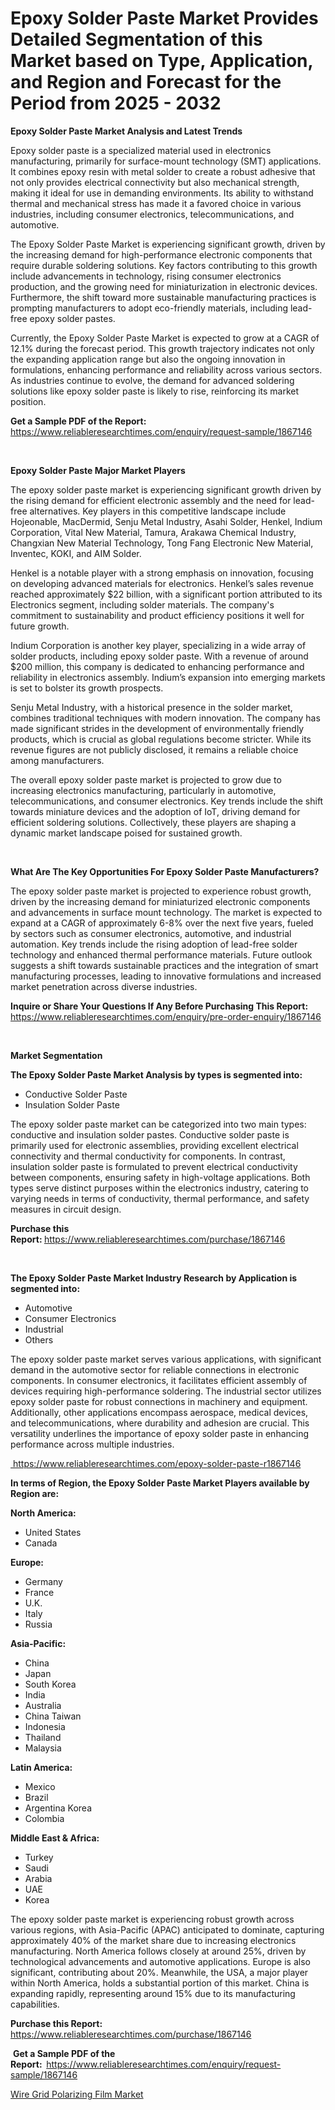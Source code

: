 <p><h1>Epoxy Solder Paste Market Provides Detailed Segmentation of this Market based on Type, Application, and Region and Forecast for the Period from 2025 - 2032</h1></p><p><strong>Epoxy Solder Paste Market Analysis and Latest Trends</strong></p>
<p><p>Epoxy solder paste is a specialized material used in electronics manufacturing, primarily for surface-mount technology (SMT) applications. It combines epoxy resin with metal solder to create a robust adhesive that not only provides electrical connectivity but also mechanical strength, making it ideal for use in demanding environments. Its ability to withstand thermal and mechanical stress has made it a favored choice in various industries, including consumer electronics, telecommunications, and automotive.</p><p>The Epoxy Solder Paste Market is experiencing significant growth, driven by the increasing demand for high-performance electronic components that require durable soldering solutions. Key factors contributing to this growth include advancements in technology, rising consumer electronics production, and the growing need for miniaturization in electronic devices. Furthermore, the shift toward more sustainable manufacturing practices is prompting manufacturers to adopt eco-friendly materials, including lead-free epoxy solder pastes.</p><p>Currently, the Epoxy Solder Paste Market is expected to grow at a CAGR of 12.1% during the forecast period. This growth trajectory indicates not only the expanding application range but also the ongoing innovation in formulations, enhancing performance and reliability across various sectors. As industries continue to evolve, the demand for advanced soldering solutions like epoxy solder paste is likely to rise, reinforcing its market position.</p></p>
<p><strong>Get a Sample PDF of the Report:&nbsp;</strong> <a href="https://www.reliableresearchtimes.com/enquiry/request-sample/1867146?utm_campaign=3444&utm_medium=2&utm_source=Github&utm_content=ia&utm_term=02042025&utm_id=epoxy-solder-paste">https://www.reliableresearchtimes.com/enquiry/request-sample/1867146</a></p>
<p>&nbsp;</p>
<p><strong>Epoxy Solder Paste Major Market Players</strong></p>
<p><p>The epoxy solder paste market is experiencing significant growth driven by the rising demand for efficient electronic assembly and the need for lead-free alternatives. Key players in this competitive landscape include Hojeonable, MacDermid, Senju Metal Industry, Asahi Solder, Henkel, Indium Corporation, Vital New Material, Tamura, Arakawa Chemical Industry, Changxian New Material Technology, Tong Fang Electronic New Material, Inventec, KOKI, and AIM Solder.</p><p>Henkel is a notable player with a strong emphasis on innovation, focusing on developing advanced materials for electronics. Henkel’s sales revenue reached approximately $22 billion, with a significant portion attributed to its Electronics segment, including solder materials. The company's commitment to sustainability and product efficiency positions it well for future growth.</p><p>Indium Corporation is another key player, specializing in a wide array of solder products, including epoxy solder paste. With a revenue of around $200 million, this company is dedicated to enhancing performance and reliability in electronics assembly. Indium’s expansion into emerging markets is set to bolster its growth prospects.</p><p>Senju Metal Industry, with a historical presence in the solder market, combines traditional techniques with modern innovation. The company has made significant strides in the development of environmentally friendly products, which is crucial as global regulations become stricter. While its revenue figures are not publicly disclosed, it remains a reliable choice among manufacturers.</p><p>The overall epoxy solder paste market is projected to grow due to increasing electronics manufacturing, particularly in automotive, telecommunications, and consumer electronics. Key trends include the shift towards miniature devices and the adoption of IoT, driving demand for efficient soldering solutions. Collectively, these players are shaping a dynamic market landscape poised for sustained growth.</p></p>
<p>&nbsp;</p>
<p><strong>What Are The Key Opportunities For Epoxy Solder Paste Manufacturers?</strong></p>
<p><p>The epoxy solder paste market is projected to experience robust growth, driven by the increasing demand for miniaturized electronic components and advancements in surface mount technology. The market is expected to expand at a CAGR of approximately 6-8% over the next five years, fueled by sectors such as consumer electronics, automotive, and industrial automation. Key trends include the rising adoption of lead-free solder technology and enhanced thermal performance materials. Future outlook suggests a shift towards sustainable practices and the integration of smart manufacturing processes, leading to innovative formulations and increased market penetration across diverse industries.</p></p>
<p><strong>Inquire or Share Your Questions If Any Before Purchasing This Report:</strong> <a href="https://www.reliableresearchtimes.com/enquiry/pre-order-enquiry/1867146?utm_campaign=3444&utm_medium=2&utm_source=Github&utm_content=ia&utm_term=02042025&utm_id=epoxy-solder-paste">https://www.reliableresearchtimes.com/enquiry/pre-order-enquiry/1867146</a></p>
<p>&nbsp;</p>
<p><strong>Market Segmentation</strong></p>
<p><strong>The Epoxy Solder Paste Market Analysis by types is segmented into:</strong></p>
<p><ul><li>Conductive Solder Paste</li><li>Insulation Solder Paste</li></ul></p>
<p><p>The epoxy solder paste market can be categorized into two main types: conductive and insulation solder pastes. Conductive solder paste is primarily used for electronic assemblies, providing excellent electrical connectivity and thermal conductivity for components. In contrast, insulation solder paste is formulated to prevent electrical conductivity between components, ensuring safety in high-voltage applications. Both types serve distinct purposes within the electronics industry, catering to varying needs in terms of conductivity, thermal performance, and safety measures in circuit design.</p></p>
<p><strong>Purchase this Report:&nbsp;</strong><a href="https://www.reliableresearchtimes.com/purchase/1867146?utm_campaign=3444&utm_medium=2&utm_source=Github&utm_content=ia&utm_term=02042025&utm_id=epoxy-solder-paste">https://www.reliableresearchtimes.com/purchase/1867146</a></p>
<p>&nbsp;</p>
<p><strong>The Epoxy Solder Paste Market Industry Research by Application is segmented into:</strong></p>
<p><ul><li>Automotive</li><li>Consumer Electronics</li><li>Industrial</li><li>Others</li></ul></p>
<p><p>The epoxy solder paste market serves various applications, with significant demand in the automotive sector for reliable connections in electronic components. In consumer electronics, it facilitates efficient assembly of devices requiring high-performance soldering. The industrial sector utilizes epoxy solder paste for robust connections in machinery and equipment. Additionally, other applications encompass aerospace, medical devices, and telecommunications, where durability and adhesion are crucial. This versatility underlines the importance of epoxy solder paste in enhancing performance across multiple industries.</p></p>
<p><a href="https://www.reliableresearchtimes.com/epoxy-solder-paste-r1867146?utm_campaign=3444&utm_medium=2&utm_source=Github&utm_content=ia&utm_term=02042025&utm_id=epoxy-solder-paste">&nbsp;https://www.reliableresearchtimes.com/epoxy-solder-paste-r1867146</a></p>
<p><strong>In terms of Region, the Epoxy Solder Paste Market Players available by Region are:</strong></p>
<p>
    <p> <strong> North America: </strong>
        <ul>
            <li>United States</li>
            <li>Canada</li>
        </ul>
        </p> 
    <p> <strong> Europe: </strong>
        <ul>
            <li>Germany</li>
            <li>France</li>
            <li>U.K.</li>
            <li>Italy</li>
            <li>Russia</li>
        </ul>
        </p> 
    <p> <strong> Asia-Pacific: </strong>
        <ul>
            <li>China</li>
            <li>Japan</li>
            <li>South Korea</li>
            <li>India</li>
            <li>Australia</li>
            <li>China Taiwan</li>
            <li>Indonesia</li>
            <li>Thailand</li>
            <li>Malaysia</li>
        </ul>
        </p> 
    <p> <strong> Latin America: </strong>
        <ul>
            <li>Mexico</li>
            <li>Brazil</li>
            <li>Argentina Korea</li>
            <li>Colombia</li>
        </ul>
        </p> 
    <p> <strong> Middle East & Africa: </strong>
        <ul>
            <li>Turkey</li>
            <li>Saudi</li>
            <li>Arabia</li>
            <li>UAE</li>
            <li>Korea</li>
        </ul>
    </p>
    </p>
<p><p>The epoxy solder paste market is experiencing robust growth across various regions, with Asia-Pacific (APAC) anticipated to dominate, capturing approximately 40% of the market share due to increasing electronics manufacturing. North America follows closely at around 25%, driven by technological advancements and automotive applications. Europe is also significant, contributing about 20%. Meanwhile, the USA, a major player within North America, holds a substantial portion of this market. China is expanding rapidly, representing around 15% due to its manufacturing capabilities.</p></p>
<p><strong>Purchase this Report: </strong><a href="https://www.reliableresearchtimes.com/purchase/1867146?utm_campaign=3444&utm_medium=2&utm_source=Github&utm_content=ia&utm_term=02042025&utm_id=epoxy-solder-paste">https://www.reliableresearchtimes.com/purchase/1867146</a></p>
<p>&nbsp;<strong>Get a Sample PDF of the Report:&nbsp;&nbsp;</strong><a href="https://www.reliableresearchtimes.com/enquiry/request-sample/1867146?utm_campaign=3444&utm_medium=2&utm_source=Github&utm_content=ia&utm_term=02042025&utm_id=epoxy-solder-paste">https://www.reliableresearchtimes.com/enquiry/request-sample/1867146</a></p>
<p><strong></strong></p>
<p><p><a href="https://github.com/ivvrgibi/Market-Research-Report-List-1/blob/main/wire-grid-polarizing-film-market.md?utm_campaign=3444&utm_medium=2&utm_source=Github&utm_content=ia&utm_term=02042025&utm_id=epoxy-solder-paste">Wire Grid Polarizing Film Market</a></p></p>